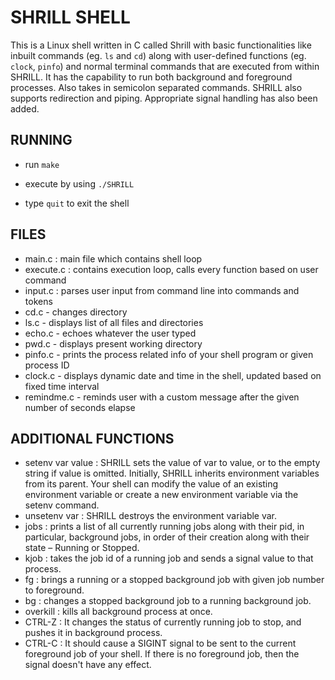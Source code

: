 # SHRILL SHELL

This is a Linux shell written in C called Shrill with basic functionalities like inbuilt commands (eg. `ls` and `cd`) along with user-defined functions (eg. `clock`, `pinfo`) and normal terminal commands that are executed from within SHRILL. It has the capability to run both background and foreground processes. Also takes in semicolon separated commands. SHRILL also supports redirection and piping. Appropriate signal handling has also been added.

## RUNNING

- run `make`

- execute by using `./SHRILL`

- type `quit` to exit the shell

## FILES
- main.c : main file which contains shell loop
- execute.c : contains execution loop, calls every function based on user command
- input.c : parses user input from command line into commands and tokens
- cd.c - changes directory
- ls.c - displays list of all files and directories 
- echo.c - echoes whatever the user typed
- pwd.c - displays present working directory
- pinfo.c - prints the process related info of your shell program or given process ID
- clock.c - displays dynamic date and time in the shell, updated based on fixed time interval
- remindme.c - reminds user with a custom message after the given number of seconds elapse

## ADDITIONAL FUNCTIONS
- setenv var value : SHRILL sets the value of var to value, or to the empty string if value is omitted. Initially, SHRILL inherits environment variables from its parent. Your shell can modify the value of an existing environment variable or create a new environment variable via the setenv command.
- unsetenv var : SHRILL destroys the environment variable var.
- jobs : prints a list of all currently running jobs along with their pid, in particular, background jobs, in order of their creation along with their state – Running or Stopped.
- kjob <jobNumber> <signalNumber> : takes the job id of a running job and sends a signal value to that process.
- fg <jobNumber> : brings a running or a stopped background job with given job number to foreground.
- bg <jobNumber> : changes a stopped background job to a running background job.
- overkill : kills all background process at once.
- CTRL-Z : It changes the status of currently running job to stop, and pushes it in background process.
- CTRL-C : It should cause a SIGINT signal to be sent to the current foreground job of your shell. If there is no foreground job, then the signal doesn't have any effect.